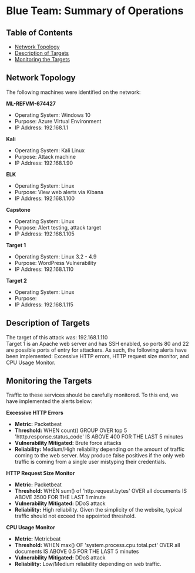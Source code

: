 # Blue Team: Summary of Operations
## **Table of Contents**
- [Network Topology](https://github.com/GarinJTanner/Final-Project/blob/main/Blue-Team.md#network-topology)
- [Description of Targets](https://github.com/GarinJTanner/Final-Project/blob/main/Blue-Team.md#description-of-targets)
- [Monitoring the Targets](https://github.com/GarinJTanner/Final-Project/blob/main/Blue-Team.md#monitoring-the-targets)


## Network Topology  
  
The following machines were identified on the network:

**ML-REFVM-674427**  
- Operating System: Windows 10  
- Purpose: Azure Virtual Environment  
- IP Address: 192.168.1.1  
  
**Kali**  
- Operating System: Kali Linux  
- Purpose: Attack machine  
- IP Address: 192.168.1.90  
  
**ELK**  
- Operating System: Linux  
- Purpose: View web alerts via Kibana  
- IP Address: 192.168.1.100  
  
**Capstone**  
- Operating System: Linux  
- Purpose: Alert testing, attack target  
- IP Address: 192.168.1.105  

**Target 1**
- Operating System: Linux 3.2 - 4.9
- Purpose: WordPress Vulnerability
- IP Address: 192.168.1.110

**Target 2**
- Operating System: Linux
- Purpose: 
- IP Address: 192.168.1.115  
  

## Description of Targets
  The target of this attack was: 192.168.1.110  
  Target 1 is an Apache web server and has SSH enabled, so ports 80 and 22 are possible ports of entry for attackers. As such, the following alerts have been implemented: Excessive HTTP errors, HTTP request size monitor, and CPU Usage Monitor.  
  

## Monitoring the Targets
  Traffic to these services should be carefully monitored. To this end, we have implemented the alerts below:  
   
 
**Excessive HTTP Errors**  
- **Metric:** Packetbeat  
- **Threshold:** WHEN count() GROUP OVER top 5 'htttp.response.status_code' IS ABOVE 400 FOR THE LAST 5 minutes  
- **Vulnerability Mitigated:** Brute force attacks  
- **Reliability:** Medium/High reliability depending on the amount of traffic coming to the web server. May produce false positives if the only web traffic is coming from a single user mistyping their credentials.  
  

**HTTP Request Size Monitor**  
- **Metric:** Packetbeat  
- **Threshold:** WHEN sum() of 'http.request.bytes' OVER all documents IS ABOVE 3500 FOR THE LAST 1 minute  
- **Vulnerability Mitigated:** DDoS attack  
-  **Reliability:** High reliability. Given the simplicity of the website, typical traffic should not exceed the appointed threshold.   

**CPU Usage Monitor**  
- **Metric:** Metricbeat  
- **Threshold:** WHEN max() OF 'system.process.cpu.total.pct' OVER all documents IS ABOVE 0.5 FOR THE LAST 5 minutes  
- **Vulnerability Mitigated:** DDoS attack  
- **Reliability:** Low/Medium reliability depending on web traffic.
